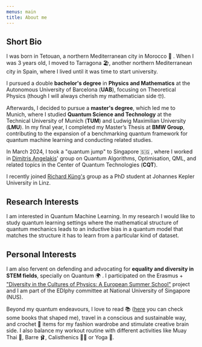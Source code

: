 ```yaml
---
menus: main
title: About me
---
```

## Short Bio
I was born in Tetouan, a northern Mediterranean city in Morocco 🪬 . When I was 3 years old, I moved to Tarragona 🏖️, another northern Mediterranean city in Spain, where I lived until it was time to start university.

I pursued a double **bachelor's degree** in **Physics and Mathematics** at the Autonomous University of Barcelona (**UAB**), focusing on Theoretical Physics (though I will always cherish my mathematician side 🤓). 

Afterwards, I decided to pursue a **master's degree**, which led me to Munich, where I studied **Quantum Science and Technology** at the Technical University of Munich (**TUM**) and Ludwig Maximilian University (**LMU**). In my final year, I completed my Master’s Thesis at **BMW Group**, contributing to the expansion of a benchmarking quantum framework for quantum machine learning and conducting related studies.

In March 2024, I took a "quantum jump" to Singapore 🇸🇬 , where I worked in [Dimitris Angelakis](https://www.quantumlah.org/research/group/D-Angelakis)' group on Quantum Algorithms, Optimisation, QML, and related topics in the Center of Quantum Technologies (**CQT**).

I recently joined [Richard Küng's](https://www.jku.at/en/institute-for-integrated-circuits-and-quantum-computing/about-us/philosophy-quantum-computing/) group as a PhD student at Johannes Kepler University in Linz.

## Research Interests
I am interested in Quantum Machine Learning. In my research I would like to study quantum learning settings where the mathematical structure of quantum mechanics leads to an inductive bias in a quantum model that matches the structure it has to learn from a particular kind of dataset. 

## Personal Interests 
I am also fervent on defending and advocating for **equality and diversity in STEM fields**, specially on Quantum  🌍 . I participated on the Erasmus + ["Diversity in the Cultures of Physics: A European Summer School"](https://www.genderportal.eu/resources/diversity-cultures-physics-european-summer-school-curriculum) project and I am part of the EDIphy committee at National University of Singapore (NUS).

Beyond my quantum endeavours, I love to read  📚 ([here](https://www.goodreads.com/list/show/203651.Curated_list_od_books_that_shaped_me) you can check some books that shaped me), travel in a conscious and sustainable way, and crochet 🧶  items for my fashion wardrobe and stimulate creative brain side. I also balance my workout routine with different activities like Muay Thai 🥊, Barre 🩰, Calisthenics 🏋️‍♀️ or Yoga 🧘.






